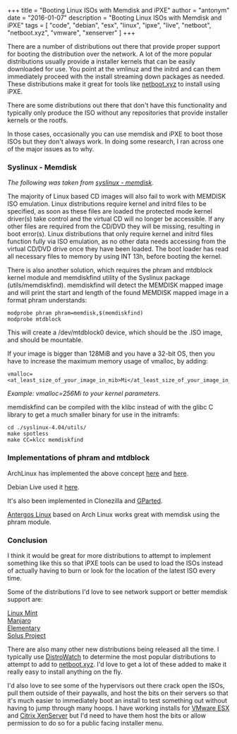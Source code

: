 +++
title = "Booting Linux ISOs with Memdisk and iPXE"
author = "antonym"
date = "2016-01-07"
description = "Booting Linux ISOs with Memdisk and iPXE"
tags = [
    "code",
    "debian",
    "esx",
    "linux",
    "ipxe",
    "live",
    "netboot",
    "netboot.xyz",
    "vmware",
    "xenserver"
]
+++

There are a number of distributions out there that provide proper support for booting the distribution over the network. A lot of the more popular distributions usually provide a installer kernels that can be easily downloaded for use. You point at the vmlinuz and the initrd and can them immediately proceed with the install streaming down packages as needed. These distributions make it great for tools like [netboot.xyz][1] to install using iPXE.

There are some distributions out there that don't have this functionality and typically only produce the ISO without any repositories that provide installer kernels or the rootfs.

In those cases, occasionally you can use memdisk and iPXE to boot those ISOs but they don't always work. In doing some research, I ran across one of the major issues as to why.

### Syslinux - Memdisk

_The following was taken from [syslinux - memdisk][2]._

The majority of Linux based CD images will also fail to work with MEMDISK ISO emulation. Linux distributions require kernel and initrd files to be specified, as soon as these files are loaded the protected mode kernel driver(s) take control and the virtual CD will no longer be accessible. If any other files are required from the CD/DVD they will be missing, resulting in boot error(s). Linux distributions that only require kernel and initrd files function fully via ISO emulation, as no other data needs accessing from the virtual CD/DVD drive once they have been loaded. The boot loader has read all necessary files to memory by using INT 13h, before booting the kernel.

There is also another solution, which requires the phram and mtdblock kernel module and memdiskfind utility of the Syslinux package (utils/memdiskfind). memdiskfind will detect the MEMDISK mapped image and will print the start and length of the found MEMDISK mapped image in a format phram understands:

    modprobe phram phram=memdisk,$(memdiskfind)
    modprobe mtdblock
    

This will create a /dev/mtdblock0 device, which should be the .ISO image, and should be mountable.

If your image is bigger than 128MiB and you have a 32-bit OS, then you have to increase the maximum memory usage of vmalloc, by adding:

    vmalloc=<at_least_size_of_your_image_in_mib>Mi</at_least_size_of_your_image_in_mib>
    

_Example: vmalloc=256Mi to your kernel parameters._

memdiskfind can be compiled with the klibc instead of with the glibc C library to get a much smaller binary for use in the initramfs:

    cd ./syslinux-4.04/utils/
    make spotless
    make CC=klcc memdiskfind
    

### Implementations of phram and mtdblock

ArchLinux has implemented the above concept [here][3] and [here][4].

Debian Live used it [here][5].

It's also been implemented in Clonezilla and [GParted][6].

[Antergos Linux][7] based on Arch Linux works great with memdisk using the phram module.

### Conclusion

I think it would be great for more distributions to attempt to implement something like this so that iPXE tools can be used to load the ISOs instead of actually having to burn or look for the location of the latest ISO every time.

Some of the distributions I'd love to see network support or better memdisk support are:

[Linux Mint][8]  
[Manjaro][9]  
[Elementary][10]  
[Solus Project][11]

There are also many other new distributions being released all the time. I typically use [DistroWatch][12] to determine the most popular distributions to attempt to add to [netboot.xyz][1]. I'd love to get a lot of these added to make it really easy to install anything on the fly.

I'd also love to see some of the hypervisors out there crack open the ISOs, pull them outside of their paywalls, and host the bits on their servers so that it's much easier to immediately boot an install to test something out without having to jump through many hoops. I have working installs for [VMware ESX][13] and [Citrix XenServer][14] but I'd need to have them host the bits or allow permission to do so for a public facing installer menu.

 [1]: http://netboot.xyz
 [2]: http://www.syslinux.org/wiki/index.php/MEMDISK
 [3]: https://projects.archlinux.org/mkinitcpio.git/tree/install/memdisk
 [4]: https://projects.archlinux.org/mkinitcpio.git/tree/hooks/memdisk
 [5]: https://anonscm.debian.org/cgit/debian-live/live-boot.git/commit/?id=e08c082e758afa3341a9ebb6e00927d9873c7230
 [6]: http://gparted-forum.surf4.info/viewtopic.php?id=17263
 [7]: https://antergos.com/
 [8]: http://www.linuxmint.com/
 [9]: http://manjaro.org/
 [10]: http://elementary.io/
 [11]: https://solus-project.com/
 [12]: http://distrowatch.com/
 [13]: https://www.vmware.com/products/esxi-and-esx/overview
 [14]: http://xenserver.org/overview-xenserver-open-source-virtualization/download.html